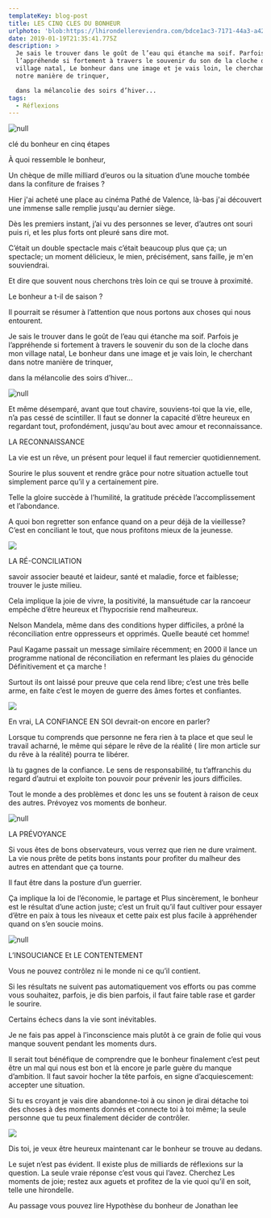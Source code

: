 ```yaml
---
templateKey: blog-post
title: LES CINQ CLES DU BONHEUR
urlphoto: 'blob:https://lhirondellereviendra.com/bdce1ac3-7171-44a3-a42c-18c841061e99'
date: 2019-01-19T21:35:41.775Z
description: >
  Je sais le trouver dans le goût de l’eau qui étanche ma soif. Parfois je
  l’appréhende si fortement à travers le souvenir du son de la cloche dans mon
  village natal, Le bonheur dans une image et je vais loin, le cherchant dans
  notre manière de trinquer,

  dans la mélancolie des soirs d’hiver...
tags:
  - Réflexions
---
```

![null](/img/50524893_248304939416806_7717013060665212928_n-1-.png)

clé du bonheur en cinq étapes 

À quoi ressemble le bonheur,

Un chèque de mille milliard d’euros ou la situation d’une mouche tombée dans la confiture de fraises ?

Hier j'ai acheté une place au cinéma Pathé de Valence, là-bas j'ai découvert une immense salle remplie jusqu'au dernier siège.

Dès les premiers instant, j’ai vu des personnes se lever, d’autres ont souri puis ri, et les plus forts ont pleuré sans dire mot. 

C’était un double spectacle mais c’était beaucoup plus que ça; un spectacle; un moment délicieux, le mien, précisément, sans faille, je m'en souviendrai. 

Et dire que souvent nous cherchons très loin ce qui se trouve à proximité.

Le bonheur a t-il de saison ?

Il pourrait se résumer à l’attention que nous portons aux choses qui nous entourent. 

Je sais le trouver dans le goût de l’eau qui étanche ma soif. Parfois je l’appréhende si fortement à travers le souvenir du son de la cloche dans mon village natal, Le bonheur dans une image et je vais loin, le cherchant dans notre manière de trinquer,

dans la mélancolie des soirs d’hiver...

![null](/img/50510684_2235818899775785_4223367008604913664_n.png)

Et même désemparé, avant que tout chavire, souviens-toi que la vie, elle, n’a pas cessé de scintiller. Il faut se donner la capacité d’être heureux en regardant tout, profondément, jusqu'au bout avec amour et reconnaissance.

LA RECONNAISSANCE 

La vie est un rêve, un présent pour lequel il faut remercier quotidiennement.

Sourire le plus souvent et rendre grâce pour notre situation actuelle tout simplement parce qu’il y a certainement pire.

Telle la gloire succède à l’humilité, la gratitude précède l’accomplissement et l’abondance.

A quoi bon regretter son enfance quand on a peur déjà de la vieillesse? C’est en conciliant le tout, que nous profitons mieux de la jeunesse.

![](/img/50580413_295371214466980_749434418346590208_n.png)

LA RÉ-CONCILIATION 

 savoir associer beauté et laideur, santé et maladie, force et faiblesse; trouver le juste milieu. 

Cela implique la joie de vivre, la positivité, la mansuétude car la rancoeur empêche d’être heureux et l’hypocrisie rend malheureux. 

Nelson Mandela, même dans des conditions hyper difficiles, a prôné la réconciliation entre oppresseurs et opprimés. Quelle beauté cet homme! 

Paul Kagame passait un message similaire récemment; en 2000 il lance un programme national de réconciliation en refermant les plaies du génocide Définitivement et ça marche !

Surtout ils ont laissé pour preuve que cela rend libre; c’est une très belle arme, en faite c’est le moyen de guerre des âmes fortes et confiantes.

![](/img/50396403_1121909014634729_8413154339392061440_n.png)

En vrai, LA CONFIANCE EN SOI devrait-on encore en parler? 

Lorsque tu comprends que personne ne fera rien à ta place et que seul le travail acharné, le même qui  sépare le rêve de la réalité ( lire mon article sur du rêve à la réalité) pourra te libérer.

là tu gagnes de la confiance. Le sens de responsabilité, tu t’affranchis du regard d’autrui et exploite ton pouvoir pour prévenir les jours difficiles.

Tout le monde a des problèmes et donc les uns se foutent à raison de ceux des autres. Prévoyez vos moments de bonheur.

![null](/img/50294480_602422697251682_1274904154975764480_n.png)

LA PRÉVOYANCE 

Si vous êtes de bons observateurs, vous verrez que rien ne dure vraiment. La vie nous prête de petits bons instants pour profiter du malheur des autres en attendant que ça tourne. 

Il faut être dans la posture d’un guerrier.

Ça implique la loi de l’économie, le partage et Plus sincèrement, le bonheur est le résultat d’une action juste; c’est un fruit qu’il faut cultiver pour essayer d’être en paix à tous les niveaux et cette paix est plus facile à appréhender quand on s’en soucie moins.

![null](/img/50314645_334341304081030_184524752952492032_n.png)

L’INSOUCIANCE Et LE CONTENTEMENT 

Vous ne pouvez contrôlez ni le monde ni ce qu’il contient.

Si les résultats ne suivent pas automatiquement vos efforts ou pas comme vous souhaitez, parfois, je dis bien parfois, il faut faire table rase et garder le sourire. 

Certains échecs dans la vie sont inévitables.

Je ne fais pas appel à l’inconscience mais plutôt à ce grain de folie qui vous manque souvent pendant les moments durs.

Il serait tout bénéfique de comprendre que le bonheur finalement c’est peut être un mal qui nous est bon et là encore je parle guère du manque d’ambition. Il faut savoir hocher la tête parfois, en signe d’acquiescement: accepter une situation.

Si tu es croyant je vais dire abandonne-toi à ou sinon je dirai détache toi des choses à des moments donnés et connecte toi à toi même; la seule personne que tu peux finalement décider de contrôler.

![](/img/50708383_519644951777050_1301798827866456064_n.png)

Dis toi, je veux être heureux maintenant car le bonheur se trouve au dedans.

Le sujet n’est pas évident. Il existe plus de milliards de réflexions sur la question. La seule vraie réponse c’est vous qui l’avez. Cherchez Les moments de joie; restez aux aguets et profitez de la vie quoi qu’il en soit, telle une hirondelle.

Au passage vous pouvez lire Hypothèse du bonheur de Jonathan lee
